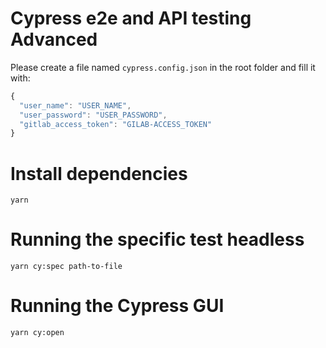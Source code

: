 # Cypress e2e and API testing Advanced

Please create a file named `cypress.config.json` in the root folder and fill it with:

```js
{
  "user_name": "USER_NAME",
  "user_password": "USER_PASSWORD",
  "gitlab_access_token": "GILAB-ACCESS_TOKEN"
}
```

# Install dependencies

`yarn`

# Running the specific test headless

`yarn cy:spec path-to-file` 

# Running the Cypress GUI

`yarn cy:open`